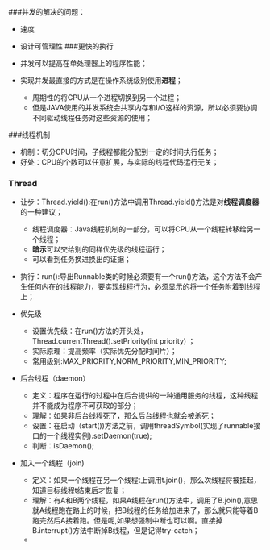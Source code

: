 ###并发的解决的问题：
+ 速度

+ 设计可管理性
###更快的执行

+ 并发可以提高在单处理器上的程序性能；

+ 实现并发最直接的方式是在操作系统级别使用**进程**；
    + 周期性的将CPU从一个进程切换到另一个进程；
    + 但是JAVA使用的并发系统会共享内存和I/O这样的资源，所以必须要协调不同驱动线程任务对这些资源的使用；

###线程机制
+ 机制：切分CPU时间，子线程都能分配到一定的时间执行任务；
+ 好处：CPU的个数可以任意扩展，与实际的线程代码运行无关；

### Thread
+ 让步：Thread.yield():在run()方法中调用Thread.yield()方法是对**线程调度器**的一种建议；
    + 线程调度器：Java线程机制的一部分，可以将CPU从一个线程转移给另一个线程；
    + **暗示**可以交给别的同样优先级的线程运行；
    + 可以看到任务换进换出的证据；
+ 执行：run():导出Runnable类的时候必须要有一个run()方法，这个方法不会产生任何内在的线程能力，要实现线程行为，必须显示的将一个任务附着到线程上；
+ 优先级
    + 设置优先级：在run()方法的开头处，Thread.currentThread().setPriority(int priority) ；
    + 实际原理：提高频率（实际优先分配时间片）；
    + 常用级别:MAX_PRIORITY,NORM_PRIORITY,MIN_PRIORITY;

+ 后台线程（daemon）
    + 定义：程序在运行的过程中在后台提供的一种通用服务的线程，这种线程并不能成为程序不可获取的部分；
    + 理解：如果非后台线程死了，那么后台线程也就会被杀死；
    + 设置：在启动（start())方法之前，调用threadSymbol(实现了runnable接口的一个线程实例).setDaemon(true);
    + 判断：isDaemon();

+ 加入一个线程（join)
    + 定义：如果一个线程在另一个线程t上调用t.join()，那么次线程将被挂起，知道目标线程t结束后才恢复；
    + 理解：有A和B两个线程，如果A线程在run()方法中，调用了B.join(),意思就A线程跑在路上的时候，把B线程的任务给加进来了，那么就只能等着B跑完然后A接着跑。但是呢,如果想强制中断也可以啊。直接掉B.interrupt()方法中断掉B线程，但是记得try-catch；
    + 


